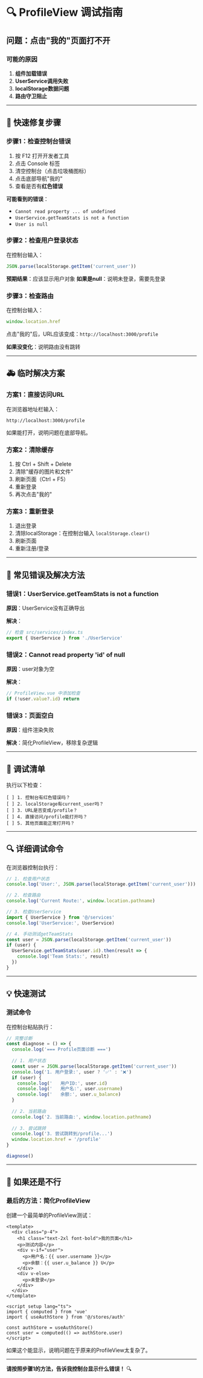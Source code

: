 # 🔍 ProfileView 调试指南

## 问题：点击"我的"页面打不开

### 可能的原因

1. **组件加载错误**
2. **UserService调用失败**
3. **localStorage数据问题**
4. **路由守卫阻止**

---

## 🔧 快速修复步骤

### 步骤1：检查控制台错误

1. 按 F12 打开开发者工具
2. 点击 Console 标签
3. 清空控制台（点击垃圾桶图标）
4. 点击底部导航"我的"
5. 查看是否有**红色错误**

**可能看到的错误**：
- `Cannot read property ... of undefined`
- `UserService.getTeamStats is not a function`
- `User is null`

### 步骤2：检查用户登录状态

在控制台输入：
```javascript
JSON.parse(localStorage.getItem('current_user'))
```

**预期结果**：应该显示用户对象
**如果是null**：说明未登录，需要先登录

### 步骤3：检查路由

在控制台输入：
```javascript
window.location.href
```

点击"我的"后，URL应该变成：`http://localhost:3000/profile`

**如果没变化**：说明路由没有跳转

---

## 🚑 临时解决方案

### 方案1：直接访问URL

在浏览器地址栏输入：
```
http://localhost:3000/profile
```

如果能打开，说明问题在底部导航。

### 方案2：清除缓存

1. 按 Ctrl + Shift + Delete
2. 清除"缓存的图片和文件"
3. 刷新页面（Ctrl + F5）
4. 重新登录
5. 再次点击"我的"

### 方案3：重新登录

1. 退出登录
2. 清除localStorage：在控制台输入 `localStorage.clear()`
3. 刷新页面
4. 重新注册/登录

---

## 🐛 常见错误及解决方法

### 错误1：UserService.getTeamStats is not a function

**原因**：UserService没有正确导出

**解决**：
```typescript
// 检查 src/services/index.ts
export { UserService } from './UserService'
```

### 错误2：Cannot read property 'id' of null

**原因**：user对象为空

**解决**：
```typescript
// ProfileView.vue 中添加检查
if (!user.value?.id) return
```

### 错误3：页面空白

**原因**：组件渲染失败

**解决**：简化ProfileView，移除复杂逻辑

---

## 📝 调试清单

执行以下检查：

```
[ ] 1. 控制台有红色错误吗？
[ ] 2. localStorage有current_user吗？
[ ] 3. URL是否变成/profile？
[ ] 4. 直接访问/profile能打开吗？
[ ] 5. 其他页面能正常打开吗？
```

---

## 🔍 详细调试命令

在浏览器控制台执行：

```javascript
// 1. 检查用户状态
console.log('User:', JSON.parse(localStorage.getItem('current_user')))

// 2. 检查路由
console.log('Current Route:', window.location.pathname)

// 3. 检查UserService
import { UserService } from '@/services'
console.log('UserService:', UserService)

// 4. 手动测试getTeamStats
const user = JSON.parse(localStorage.getItem('current_user'))
if (user) {
  UserService.getTeamStats(user.id).then(result => {
    console.log('Team Stats:', result)
  })
}
```

---

## 💡 快速测试

### 测试命令
在控制台粘贴执行：

```javascript
// 完整诊断
const diagnose = () => {
  console.log('=== Profile页面诊断 ===')
  
  // 1. 用户状态
  const user = JSON.parse(localStorage.getItem('current_user'))
  console.log('1. 用户登录:', user ? '✅' : '❌')
  if (user) {
    console.log('   用户ID:', user.id)
    console.log('   用户名:', user.username)
    console.log('   余额:', user.u_balance)
  }
  
  // 2. 当前路由
  console.log('2. 当前路由:', window.location.pathname)
  
  // 3. 尝试跳转
  console.log('3. 尝试跳转到/profile...')
  window.location.href = '/profile'
}

diagnose()
```

---

## 🎯 如果还是不行

### 最后的方法：简化ProfileView

创建一个最简单的ProfileView测试：

```vue
<template>
  <div class="p-4">
    <h1 class="text-2xl font-bold">我的页面</h1>
    <p>测试内容</p>
    <div v-if="user">
      <p>用户名：{{ user.username }}</p>
      <p>余额：{{ user.u_balance }} U</p>
    </div>
    <div v-else>
      <p>未登录</p>
    </div>
  </div>
</template>

<script setup lang="ts">
import { computed } from 'vue'
import { useAuthStore } from '@/stores/auth'

const authStore = useAuthStore()
const user = computed(() => authStore.user)
</script>
```

如果这个能显示，说明问题在于原来的ProfileView太复杂了。

---

**请按照步骤1的方法，告诉我控制台显示什么错误！** 🔍






















